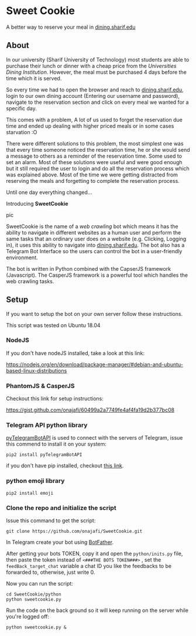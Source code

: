 # Sweet Cookie
A better way to reserve your meal in [dining.sharif.edu](http://dining.sharif.edu/)

## About
In our university (Sharif University of Technology) 
most students are able to purchase their lunch or dinner 
with a cheap price from the _Universities Dining Institution_. However, 
the meal must be purchased 4 days before the time which it is served.

So every time we had to open the browser and reach to [dining.sharif.edu](http://dining.sharif.edu/), 
login to our own dining account (Entering our username and password), 
navigate to the reservation section and click on every meal we wanted for a specific day.

This comes with a problem, A lot of us used to forget the reservation 
due time and ended up dealing with higher priced meals or in some cases starvation :O

There were different solutions to this problem, the most simplest one 
was that every time someone noticed the reservation time, he or she would 
send a message to others as a reminder of the reservation time. Some used 
to set an alarm. Most of these solutions were useful and were good enough 
but it still required the user to login and do all the reservation process 
which was explained above. Most of the time we were getting distracted 
from reserving the meals and forgetting to complete the reservation process.

Until one day everything changed...

Introducing **SweetCookie**

pic

SweetCookie is the name of a _web crawling_ bot which means it has the ability
to navigate in different websites as a human user and perform the same tasks that 
an ordinary user does on a website (e.g. Clicking, Logging in), it uses this 
ability to navigate into [dining.sharif.edu](http://dining.sharif.edu/). The bot 
also has a Telegram Bot Interface so the users can control the bot 
in a user-friendly environment.

The bot is written in Python combined with the CapserJS framework (Javascript).
The CasperJS framework is a powerful tool which handles the web crawling tasks.


## Setup
If you want to setup the bot on your own server follow these instructions.

This script was tested on Ubuntu 18.04
### NodeJS
If you don't have nodeJS installed, take a look at this link:

https://nodejs.org/en/download/package-manager/#debian-and-ubuntu-based-linux-distributions

### PhantomJS & CasperJS

Checkout this link for setup instructions:

https://gist.github.com/onajafi/60499a2a7749fe4af4fa19d2b377bc08

### Telegram API python library

[pyTelegramBotAPI](https://github.com/eternnoir/pyTelegramBotAPI) is used to connect with the servers of Telegram, issue this commend to install it on your system:

```pip2 install pyTelegramBotAPI```

if you don't have pip installed, checkout [this link](https://linuxize.com/post/how-to-install-pip-on-ubuntu-18.04/#installing-pip-for-python-2).

### python emoji library

```pip2 install emoji```

### Clone the repo and initialize the script
Issue this command to get the script:

```git clone https://github.com/onajafi/SweetCookie.git```

In Telegram create your bot using [BotFather](https://core.telegram.org/bots#6-botfather).

After getting your bots TOKEN, copy it and open 
the ```python/inits.py``` file, then paste the token 
instead of ```<###THE BOTS TOKEN###>``` ,
set the ```feedBack_target_chat``` variable a chat ID you like the feedbacks to be forwarded to,
 otherwise, just write 0.

Now you can run the script:

    cd SweetCookie/python
    python sweetcookie.py

Run the code on the back ground so it will keep running on the server while you're logged off:

    python sweetcookie.py &








